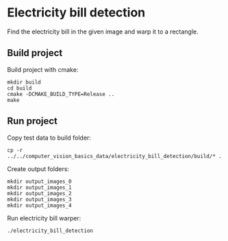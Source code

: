 # Electricity bill detection
Find the electricity bill in the given image and warp it to a rectangle.

## Build project
Build project with cmake:
```
mkdir build
cd build
cmake -DCMAKE_BUILD_TYPE=Release ..
make
```

## Run project
Copy test data to build folder:
```
cp -r ../../computer_vision_basics_data/electricity_bill_detection/build/* .
```

Create output folders:
```
mkdir output_images_0
mkdir output_images_1
mkdir output_images_2
mkdir output_images_3
mkdir output_images_4
```

Run electricity bill warper:
```
./electricity_bill_detection
```
